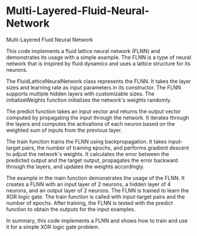 # Multi-Layered-Fluid-Neural-Network
Multi-Layered Fluid Neural Network

This code implements a fluid lattice neural network (FLNN) and demonstrates its usage with a simple example. The FLNN is a type of neural network that is inspired by fluid dynamics and uses a lattice structure for its neurons.

The FluidLatticeNeuralNetwork class represents the FLNN. It takes the layer sizes and learning rate as input parameters in its constructor. The FLNN supports multiple hidden layers with customizable sizes. The initializeWeights function initializes the network's weights randomly.

The predict function takes an input vector and returns the output vector computed by propagating the input through the network. It iterates through the layers and computes the activations of each neuron based on the weighted sum of inputs from the previous layer.

The train function trains the FLNN using backpropagation. It takes input-target pairs, the number of training epochs, and performs gradient descent to adjust the network's weights. It calculates the error between the predicted output and the target output, propagates the error backward through the layers, and updates the weights accordingly.

The example in the main function demonstrates the usage of the FLNN. It creates a FLNN with an input layer of 2 neurons, a hidden layer of 4 neurons, and an output layer of 2 neurons. The FLNN is trained to learn the XOR logic gate. The train function is called with input-target pairs and the number of epochs. After training, the FLNN is tested with the predict function to obtain the outputs for the input examples.

In summary, this code implements a FLNN and shows how to train and use it for a simple XOR logic gate problem.
